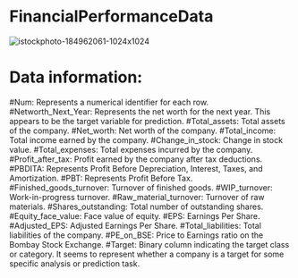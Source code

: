 # FinancialPerformanceData

![istockphoto-184962061-1024x1024](https://github.com/ShubhamPandeyHO/Company_Classification/assets/122806275/c1eb671d-dce5-4553-91c8-05667221795a)


# Data information:

#Num: Represents a numerical identifier for each row.
#Networth_Next_Year: Represents the net worth for the next year. This appears to be the target variable for prediction.
#Total_assets: Total assets of the company.
#Net_worth: Net worth of the company.
#Total_income: Total income earned by the company.
#Change_in_stock: Change in stock value.
#Total_expenses: Total expenses incurred by the company.
#Profit_after_tax: Profit earned by the company after tax deductions.
#PBDITA: Represents Profit Before Depreciation, Interest, Taxes, and Amortization.
#PBT: Represents Profit Before Tax.
#Finished_goods_turnover: Turnover of finished goods.
#WIP_turnover: Work-in-progress turnover.
#Raw_material_turnover: Turnover of raw materials.
#Shares_outstanding: Total number of outstanding shares.
#Equity_face_value: Face value of equity.
#EPS: Earnings Per Share.
#Adjusted_EPS: Adjusted Earnings Per Share.
#Total_liabilities: Total liabilities of the company.
#PE_on_BSE: Price to Earnings ratio on the Bombay Stock Exchange.
#Target: Binary column indicating the target class or category. It seems to represent whether a company is a target for some specific analysis or prediction task.
